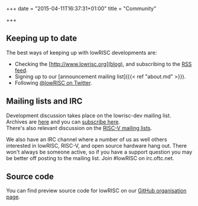 +++
date = "2015-04-11T16:37:31+01:00"
title = "Community"

+++

## Keeping up to date

The best ways of keeping up with lowRISC developments are:

* Checking the [http://www.lowrisc.org](blog), and subscribing to the [RSS 
feed](http://localhost:1313/index.xml).
* Signing up to our [announcement mailing list]({{< ref "about.md" >}}).
* Following [@lowRISC on Twitter](https://twitter.com/lowrisc).

## Mailing lists and IRC

Development discussion takes place on the lowrisc-dev mailing list. Archives 
are [here](http://news.gmane.org/gmane.comp.hardware.lowrisc.devel) and you 
can [subscribe 
here](http://listmaster.pepperfish.net/cgi-bin/mailman/listinfo/lowrisc-dev-lists.lowrisc.org).  
There's also relevant discussion on the [RISC-V mailing 
lists](http://riscv.org/mailinglist.html).

We also have an IRC channel where a number of us as well others interested in 
lowRISC, RISC-V, and open source hardware hang out. There won't always be 
someone active, so if you have a support question you may be better off 
posting to the mailing list. Join #lowRISC on irc.oftc.net.

## Source code

You can find preview source code for lowRISC on our [GitHub organisation 
page](https://github.com/lowrisc).

